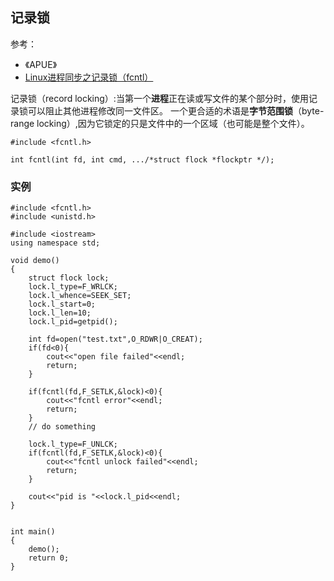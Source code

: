 ## 记录锁

参考：
- 《APUE》
- [ Linux进程同步之记录锁（fcntl）](https://blog.csdn.net/anonymalias/article/details/9197641)

记录锁（record locking）:当第一个**进程**正在读或写文件的某个部分时，使用记录锁可以阻止其他进程修改同一文件区。
一个更合适的术语是**字节范围锁**（byte-range locking）,因为它锁定的只是文件中的一个区域（也可能是整个文件）。

```
#include <fcntl.h>

int fcntl(int fd, int cmd, .../*struct flock *flockptr */);
```

### 实例
```
#include <fcntl.h>
#include <unistd.h>

#include <iostream>
using namespace std;

void demo()
{
	struct flock lock;
	lock.l_type=F_WRLCK;
	lock.l_whence=SEEK_SET;
	lock.l_start=0;
	lock.l_len=10;
	lock.l_pid=getpid();

	int fd=open("test.txt",O_RDWR|O_CREAT);
	if(fd<0){
		cout<<"open file failed"<<endl;
		return;
	}

	if(fcntl(fd,F_SETLK,&lock)<0){
		cout<<"fcntl error"<<endl;
		return;
	}
	// do something

	lock.l_type=F_UNLCK;
	if(fcntl(fd,F_SETLK,&lock)<0){
		cout<<"fcntl unlock failed"<<endl;
		return;
	}

	cout<<"pid is "<<lock.l_pid<<endl;
}


int main()
{
	demo();
	return 0;
}
```
